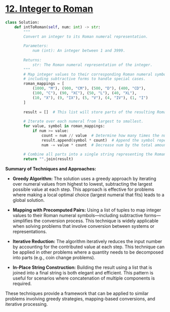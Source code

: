 # [12. Integer to Roman](https://leetcode.com/problems/integer-to-roman/description/)

```python
class Solution:
    def intToRoman(self, num: int) -> str:
        """
        Convert an integer to its Roman numeral representation.
        
        Parameters:
            num (int): An integer between 1 and 3999.
            
        Returns:
            str: The Roman numeral representation of the integer.
        """
        # Map integer values to their corresponding Roman numeral symbols,
        # including subtractive forms to handle special cases.
        roman_mappings = [
            (1000, "M"), (900, "CM"), (500, "D"), (400, "CD"),
            (100, "C"), (90, "XC"), (50, "L"), (40, "XL"),
            (10, "X"), (9, "IX"), (5, "V"), (4, "IV"), (1, "I")
        ]
        
        result = []  # This list will store parts of the resulting Roman numeral.
        
        # Iterate over each numeral from largest to smallest.
        for value, symbol in roman_mappings:
            if num >= value:
                count = num // value  # Determine how many times the numeral fits into num.
                result.append(symbol * count)  # Append the symbol repeated 'count' times.
                num -= value * count  # Decrease num by the total amount converted.
                
        # Combine all parts into a single string representing the Roman numeral.
        return "".join(result)
```

**Summary of Techniques and Approaches:**

- **Greedy Algorithm:** The solution uses a greedy approach by iterating over numeral values from highest to lowest, subtracting the largest possible value at each step. This approach is effective for problems where making a local optimal choice (largest numeral that fits) leads to a global solution.

- **Mapping with Precomputed Pairs:** Using a list of tuples to map integer values to their Roman numeral symbols—including subtractive forms—simplifies the conversion process. This technique is widely applicable when solving problems that involve conversion between systems or representations.

- **Iterative Reduction:** The algorithm iteratively reduces the input number by accounting for the contributed value at each step. This technique can be applied in other problems where a quantity needs to be decomposed into parts (e.g., coin change problems).

- **In-Place String Construction:** Building the result using a list that is joined into a final string is both elegant and efficient. This pattern is useful for scenarios where concatenation of multiple components is required.

These techniques provide a framework that can be applied to similar problems involving greedy strategies, mapping-based conversions, and iterative processing.